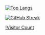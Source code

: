 [![Top Langs](https://github-readme-stats.vercel.app/api/top-langs/?username=RichardWasNotAvailable&layout=pie&theme=dark)](https://www.google.com/url?sa=t&source=web&rct=j&opi=89978449&url=https://www.youtube.com/watch%3Fv%3DdQw4w9WgXcQ&ved=2ahUKEwjF2pi_sOSPAxWGgv0HHSKOGLQQwqsBegQIFhAH&usg=AOvVaw0aHtehaphMhOCAkCydRLZU)

[![GitHub Streak](https://streak-stats.demolab.com?user=RichardWasNotAvailable&theme=dark)](https://git.io/streak-stats)


[!Visitor Count](https://profile-counter.glitch.me/RichardWasNotAvailable/count.svg)
